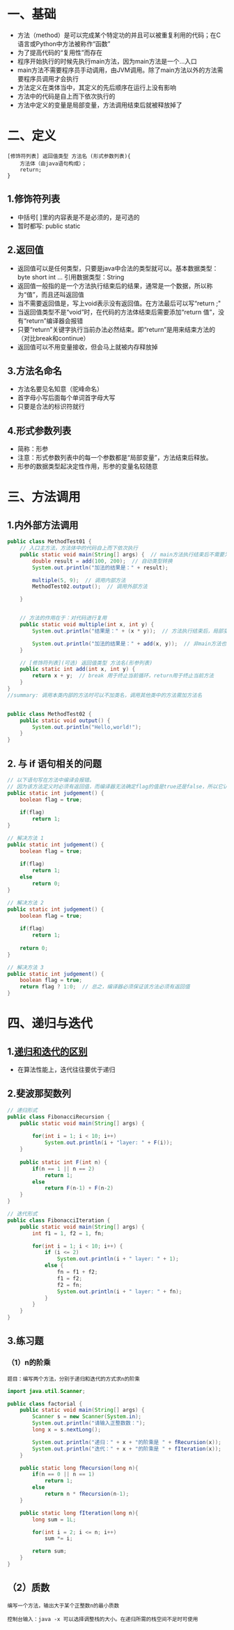 # 一、基础 

- 方法（method）是可以完成某个特定功的并且可以被重复利用的代码；在C语言或Python中方法被称作“函数”
- 为了提高代码的“复用性”而存在
- 程序开始执行的时候先执行main方法，因为main方法是一个...入口
- main方法不需要程序员手动调用，由JVM调用。除了main方法以外的方法需要程序员调用才会执行
- 方法定义在类体当中，其定义的先后顺序在运行上没有影响
- 方法中的代码是自上而下依次执行的
- 方法中定义的变量是局部变量，方法调用结束后就被释放掉了

# 二、定义

```
[修饰符列表] 返回值类型 方法名 (形式参数列表){
    方法体（由java语句构成）；
    return;
}
```

## 1.修饰符列表

- 中括号[ ]里的内容表是不是必须的，是可选的
- 暂时都写: public static


## 2.返回值

- 返回值可以是任何类型，只要是java中合法的类型就可以。基本数据类型：byte short int ... 引用数据类型：String
- 返回值一般指的是一个方法执行结束后的结果，通常是一个数据，所以称为“值”，而且还叫返回值
- 当不需要返回值是，写上void表示没有返回值。在方法最后可以写“return ;"
- 当返回值类型不是“void”时，在代码的方法体结束后需要添加“return 值”，没有“return”编译器会报错
- 只要“return”关键字执行当前办法必然结束。即“return”是用来结束方法的（对比break和continue）
- 返回值可以不用变量接收，但会马上就被内存释放掉

## 3.方法名命名

- 方法名要见名知意（驼峰命名）
- 首字母小写后面每个单词首字母大写
- 只要是合法的标识符就行

## 4.形式参数列表
- 简称：形参
- 注意：形式参数列表中的每一个参数都是“局部变量”，方法结束后释放。
- 形参的数据类型起决定性作用，形参的变量名较随意

# 三、方法调用

## 1.内外部方法调用

```java
public class MethodTest01 {
    // 入口主方法，方法体中的代码自上而下依次执行
    public static void main(String[] args) {  // main方法执行结束后不需要为JVM返回结果，所以返回值类型为"void"
        double result = add(100, 200);  // 自动类型转换
        System.out.println("加法的结果是：" + result);

        multiple(5, 9);  // 调用内部方法
        MethodTest02.output();  // 调用外部方法

    }


    // 方法的作用在于：对代码进行复用
    public static void multiple(int x, int y) {
        System.out.println("结果是：" + (x * y));  // 方法执行结束后，局部变量占用的内存会自动释放

        System.out.println("加法的结果是：" + add(x, y));  // 非main方法也可调用其他方法
    }

    // [修饰符列表](可选) 返回值类型 方法名(形参列表)
    public static int add(int x, int y) {
        return x + y;  // break 用于终止当前循环，return用于终止当前方法
    }
}
//summary: 调用本类内部的方法时可以不加类名，调用其他类中的方法需加方法名

```

```java

public class MethodTest02 {
    public static void output() {
        System.out.println("Hello,world!");
    }
}

```

## 2. 与 if 语句相关的问题

```java
// 以下语句写在方法中编译会报错。
// 因为该方法定义时必须有返回值，而编译器无法确定flag的值是true还是false，所以它认为if(flag)可能不执行
public static int judgement() {
    boolean flag = true;
    
    if(flag)
        return 1;
}

// 解决方法 1
public static int judgement() {
    boolean flag = true;
    
    if(flag)
        return 1;
    else
        return 0;
}

// 解决方法 2
public static int judgement() {
    boolean flag = true;
    
    if(flag)
        return 1;
    
    return 0;
}

// 解决方法 3
public static int judgement() {
    boolean flag = true;
    return flag ? 1:0;  // 总之，编译器必须保证该方法必须有返回值
}
```

# 四、递归与迭代

## 1.[递归和迭代的区别](https://www.jianshu.com/p/32bcc45efd32)
- 在算法性能上，迭代往往要优于递归

## 2.斐波那契数列

```java
// 递归形式
public class FibonacciRecursion {
    public static void main(String[] args) {
    
        for(int i = 1; i < 10; i++)
            System.out.println(i + "layer: " + F(i));
    }
    
    public static int F(int n) {
        if(n == 1 || n == 2)
            return 1;
        else
            return F(n-1) + F(n-2)
    }
}

```

```java
// 迭代形式
public class FibonacciIteration {
    public static void main(String[] args) {
        int f1 = 1, f2 = 1, fn;

        for(int i = 1; i < 10; i++) {
            if (i <= 2)
                System.out.println(i + " layer: " + 1);
            else {
                fn = f1 + f2;
                f1 = f2;
                f2 = fn;
                System.out.println(i + " layer: " + fn);
            }
        }    
    }
}
```

## 3.练习题

### （1）n的阶乘

```
题目：编写两个方法，分别于递归和迭代的方式求n的阶乘
```

```java
import java.util.Scanner;

public class factorial {
    public static void main(String[] args) {
        Scanner s = new Scanner(System.in);
        System.out.println("请输入正整数数：");
        long x = s.nextLong();

        System.out.println("递归：" + x + "的阶乘是 " + fRecursion(x));
        System.out.println("迭代：" + x + "的阶乘是 " + fIteration(x));
    }

    public static long fRecursion(long n){
        if(n == 0 || n == 1)
            return 1;
        else
            return n * fRecursion(n-1);
    }

    public static long fIteration(long n){
        long sum = 1L;

        for(int i = 2; i <= n; i++)
            sum *= i;

        return sum;
    }
}

```

## （2）质数

```
编写一个方法，输出大于某个正整数n的最小质数
```


```
控制台输入：java -x 可以选择调整栈的大小。在递归所需的栈空间不足时可使用
```
